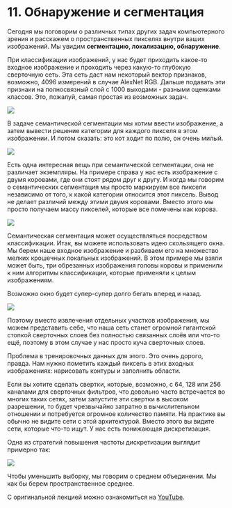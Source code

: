 # 11\. Обнаружение и сегментация

Сегодня мы поговорим о различных типах других задач компьютерного зрения и расскажем о пространственных пикселях внутри ваших изображений. Мы увидим **сегментацию, локализацию, обнаружение**.

При классификации изображений, у нас будет приходить какое-то входное изображение и проходить через какую-то глубокую сверточную сеть. Эта сеть даст нам некоторый вектор признаков, возможно, 4096 измерений в случае AlexNet RGB. Дальше подавать эти признаки на полносвязный слой с 1000 выходами - разными оценками классов. Это, пожалуй, самая простая из возможных задач.

![](https://raw.githubusercontent.com/AlexandrParkhomenko/ml/main/stanford/images/cs231n_2017_lecture11_page-0017.jpg)

В задаче семантической сегментации мы хотим ввести изображение, а затем вывести решение категории для каждого пикселя в этом изображении. И потом сказать: это кот ходит по полю, он очень милый.

![](https://raw.githubusercontent.com/AlexandrParkhomenko/ml/main/stanford/images/cs231n_2017_lecture11_page-0019.jpg)

Есть одна интересная вещь при семантической сегментации, она не различает экземпляры. На примере справа у нас есть изображение с двумя коровами, где они стоят рядом друг к другу. И когда мы говорим о семантических сегментация мы просто маркируем все пиксели независимо от того, к какой категории относится этот пиксель. Вывод не делает различий между этими двумя коровами. Вместо этого мы просто получаем массу пикселей, которые все помечены как корова.

![](https://raw.githubusercontent.com/AlexandrParkhomenko/ml/main/stanford/images/cs231n_2017_lecture11_page-0021.jpg)

 Cемантическая сегментация может осуществляться посредством классификации. Итак, вы можете использовать идею скользящего окна. Мы берем наше входное изображение и разбиваем его на множество мелких крошечных локальных изображений. В этом примере мы взяли может быть, три обрезанных изображения головы коровы и применили к ним алгоритмы классификации, которые применяли к целым изображениям.

Возможно окно будет супер-супер долго бегать вперед и назад.

![](https://raw.githubusercontent.com/AlexandrParkhomenko/ml/main/stanford/images/cs231n_2017_lecture11_page-0023.jpg)

Поэтому вместо извлечения отдельных участков изображения, мы можем представить себе, что наша сеть станет огромной гигантской стопкой сверточных слоев без полностью связанных слоёв или что-то ещё, поэтому в этом случае у нас просто куча сверточных слоев.

Проблема в тренировочных данных для этого. Это очень дорого, правда. Нам нужно пометить каждый пиксель в этих входных изображениях: нарисовать контуры и заполнить области.

Если вы хотите сделать свертки, которые, возможно, с 64, 128 или 256 каналами для сверточных фильтров, что довольно часто встречается во многих таких сетях, затем запустите эти свертки в высоком разрешении, то будет чрезвычайно затратно в вычислительном отношении и потребуется огромное количество памяти. На практике вы обычно не видите сети с этой архитектурой. Вместо этого вы видите сети, которые что-то ищут. У нас есть понижающая дискретизация.

Одна из стратегий повышения частоты дискретизации выглядит примерно так:

![](https://raw.githubusercontent.com/AlexandrParkhomenko/ml/main/stanford/images/cs231n_2017_lecture11_page-0027.jpg)

Чтобы уменьшить выборку, мы говорим о среднем объединении. Мы как бы берем пространственное среднее.

С оригинальной лекцией можно ознакомиться на [YouTube](https://youtu.be/nDPWywWRIRo).
